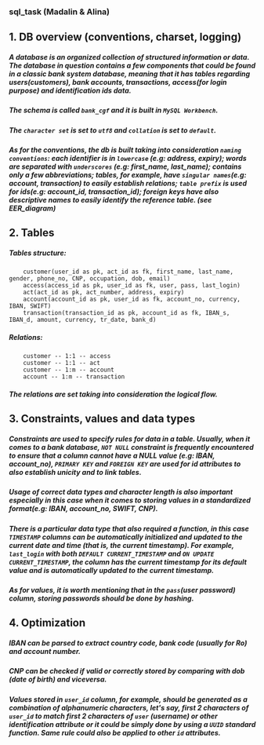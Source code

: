 ### sql_task (Madalin & Alina)
## 1. DB overview (conventions, charset, logging)
#####  A database is an organized collection of structured information or data. The database in question contains a few components that could be found in a classic bank system database, meaning that it has tables regarding users(customers), bank accounts, transactions, access(for login purpose) and identification ids data. 
##### The schema is called `bank_cgf` and it is built in `MySQL Workbench`. 
##### The `character set` is set to `utf8` and `collation` is set to `default`.
##### As for the conventions, the db is built taking into consideration `naming conventions`: each identifier is in `lowercase` (e.g: address, expiry); words are separated with `underscores` (e.g: first_name, last_name); contains only a few abbreviations; tables, for example, have `singular names`(e.g: account, transaction) to easily establish relations; `table prefix` is used for ids(e.g: account_id, transaction_id); foreign keys have also descriptive names to easily identify the reference table. (see EER_diagram)

## 2. Tables
##### Tables structure:
		customer(user_id as pk, act_id as fk, first_name, last_name, gender, phone_no, CNP, occupation, dob, email)
		access(access_id as pk, user_id as fk, user, pass, last_login)
		act(act_id as pk, act_number, address, expiry)
		account(account_id as pk, user_id as fk, account_no, currency, IBAN, SWIFT)
		transaction(transaction_id as pk, account_id as fk, IBAN_s, IBAN_d, amount, currency, tr_date, bank_d)
##### Relations:
		customer -- 1:1 -- access
		customer -- 1:1 -- act
		customer -- 1:m -- account
		account -- 1:m -- transaction
##### The relations are set taking into consideration the logical flow.		

## 3. Constraints, values and data types
##### Constraints are used to specify rules for data in a table. Usually, when it comes to a bank database, `NOT NULL` constraint is frequently encountered to ensure that a column cannot have a NULL value (e.g: IBAN, account_no), `PRIMARY KEY` and `FOREIGN KEY` are used for id attributes to also establish unicity and to link tables.
##### Usage of correct data types and character length is also important especially in this case when it comes to storing values in a standardized format(e.g: IBAN, account_no, SWIFT, CNP).
##### There is a particular data type that also required a function, in this case `TIMESTAMP` columns can be automatically initialized and updated to the current date and time (that is, the current timestamp). For example, `last_login` with both `DEFAULT CURRENT_TIMESTAMP` and `ON UPDATE CURRENT_TIMESTAMP`, the column has the current timestamp for its default value and is automatically updated to the current timestamp. 
##### As for values, it is worth mentioning that in the `pass`(user password) column, storing passwords should be done by hashing.

## 4. Optimization
##### IBAN can be parsed to extract country code, bank code (usually for Ro) and account number.
##### CNP can be checked if valid or correctly stored by comparing with dob (date of birth) and viceversa.
##### Values stored in `user_id` column, for example, should be generated as a combination of alphanumeric characters, let's say, first 2 characters of `user_id` to match first 2 characters of `user` (username) or other identification attribute or it could be simply done by using a `UUID` standard function. Same rule could also be applied to other `id` attributes.
